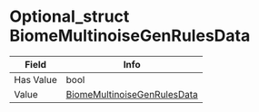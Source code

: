 # Optional_struct BiomeMultinoiseGenRulesData

<table><thead><tr><th>Field</th><th>Info</th></tr></thead><tbody>
<tr><td>Has Value</td><td>bool</td></tr>
<tr><td>Value</td><td><a href="../types/BiomeMultinoiseGenRulesData.md">BiomeMultinoiseGenRulesData</a></td></tr>
</tbody></table>
